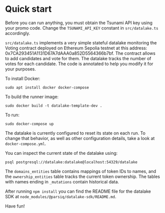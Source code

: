 # Quick start

Before you can run anything, you must obtain the Tsunami API key using your promo code. Change the `TSUNAMI_API_KEY` constant in `src/datalake.ts` accordingly.

`src/datalake.ts` implements a very simple stateful datalake monitoring the Voting contract deployed on Ethereum Sepolia testnet at this address: 0x7CA293451A1131D67A7dAAA0a852D5564366b7bf. The contract allows to add candidates and vote for them. The datalake tracks the number of votes for each candidate. The code is annotated to help you modify it for your purposes.

To install Docker:

```
sudo apt install docker docker-compose
```

To build the runner image:

```
sudo docker build -t datalake-template-dev .
```

To run:

```
sudo docker-compose up
```

The datalake is currently configured to reset its state on each run. To change that behavior, as well as other configuration details, take a look at `docker-compose.yml`.

You can inspect the current state of the datalake using:

```
psql postgresql://datalake:datalake@localhost:54329/datalake
```

The `domains_entities` table contains mappings of token IDs to names, and the `ownership_entities` table tracks the current token ownership. The tables with names ending in `_mutations` contain historical data.

After running `npm install` you can find the README file for the datalake SDK at `node_modules/@parsiq/datalake-sdk/README.md`.

Have fun!
